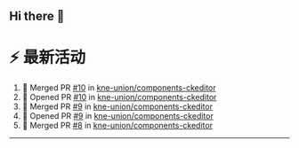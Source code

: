## Hi there 👋

<!--

**Here are some ideas to get you started:**

🙋‍♀️ A short introduction - what is your organization all about?
🌈 Contribution guidelines - how can the community get involved?
👩‍💻 Useful resources - where can the community find your docs? Is there anything else the community should know?
🍿 Fun facts - what does your team eat for breakfast?
🧙 Remember, you can do mighty things with the power of [Markdown](https://docs.github.com/github/writing-on-github/getting-started-with-writing-and-formatting-on-github/basic-writing-and-formatting-syntax)
-->


# ⚡ 最新活动

<!--START_SECTION:activity-->
1. 🎉 Merged PR [#10](https://github.com/kne-union/components-ckeditor/pull/10) in [kne-union/components-ckeditor](https://github.com/kne-union/components-ckeditor)
2. 💪 Opened PR [#10](https://github.com/kne-union/components-ckeditor/pull/10) in [kne-union/components-ckeditor](https://github.com/kne-union/components-ckeditor)
3. 🎉 Merged PR [#9](https://github.com/kne-union/components-ckeditor/pull/9) in [kne-union/components-ckeditor](https://github.com/kne-union/components-ckeditor)
4. 💪 Opened PR [#9](https://github.com/kne-union/components-ckeditor/pull/9) in [kne-union/components-ckeditor](https://github.com/kne-union/components-ckeditor)
5. 🎉 Merged PR [#8](https://github.com/kne-union/components-ckeditor/pull/8) in [kne-union/components-ckeditor](https://github.com/kne-union/components-ckeditor)
<!--END_SECTION:activity-->

---
